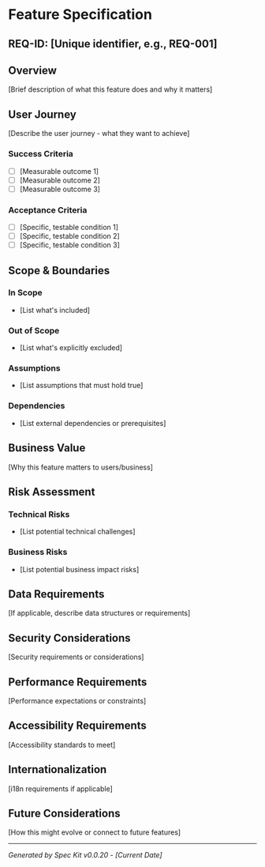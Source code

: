 # Feature Specification

## REQ-ID: [Unique identifier, e.g., REQ-001]

## Overview
[Brief description of what this feature does and why it matters]

## User Journey
[Describe the user journey - what they want to achieve]

### Success Criteria
- [ ] [Measurable outcome 1]
- [ ] [Measurable outcome 2]
- [ ] [Measurable outcome 3]

### Acceptance Criteria
- [ ] [Specific, testable condition 1]
- [ ] [Specific, testable condition 2]
- [ ] [Specific, testable condition 3]

## Scope & Boundaries
### In Scope
- [List what's included]

### Out of Scope
- [List what's explicitly excluded]

### Assumptions
- [List assumptions that must hold true]

### Dependencies
- [List external dependencies or prerequisites]

## Business Value
[Why this feature matters to users/business]

## Risk Assessment
### Technical Risks
- [List potential technical challenges]

### Business Risks
- [List potential business impact risks]

## Data Requirements
[If applicable, describe data structures or requirements]

## Security Considerations
[Security requirements or considerations]

## Performance Requirements
[Performance expectations or constraints]

## Accessibility Requirements
[Accessibility standards to meet]

## Internationalization
[i18n requirements if applicable]

## Future Considerations
[How this might evolve or connect to future features]

---
*Generated by Spec Kit v0.0.20 - [Current Date]*
